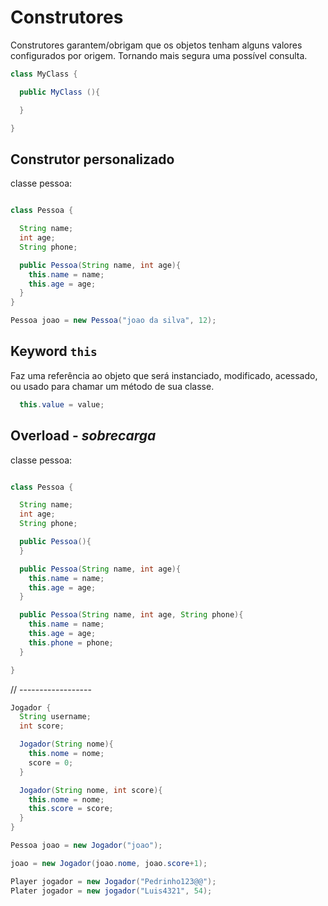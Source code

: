 # Construtores

Construtores garantem/obrigam que os objetos tenham alguns valores configurados por origem. Tornando mais segura uma possível consulta.

```java
class MyClass {

  public MyClass (){

  }

}
```

## Construtor personalizado

classe pessoa:
```java

class Pessoa {

  String name;
  int age;
  String phone;

  public Pessoa(String name, int age){
    this.name = name;
    this.age = age;
  }
}
```

```java
Pessoa joao = new Pessoa("joao da silva", 12);
```

## Keyword `this`

Faz uma referência ao objeto que será instanciado, modificado, acessado, ou usado para chamar um método de sua classe.

```java
  this.value = value;
```

## Overload - *sobrecarga*

classe pessoa:
```java

class Pessoa {

  String name;
  int age;
  String phone;

  public Pessoa(){
  }

  public Pessoa(String name, int age){
    this.name = name;
    this.age = age;
  }

  public Pessoa(String name, int age, String phone){
    this.name = name;
    this.age = age;
    this.phone = phone;
  }

}
```

// ------------------
```java
Jogador {
  String username;
  int score;

  Jogador(String nome){
    this.nome = nome;
    score = 0;
  }

  Jogador(String nome, int score){
    this.nome = nome;
    this.score = score;
  }
}

Pessoa joao = new Jogador("joao");

joao = new Jogador(joao.nome, joao.score+1);

Player jogador = new Jogador("Pedrinho123@@");
Plater jogador = new jogador("Luis4321", 54);
```